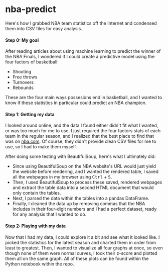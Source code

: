 # nba-predict
Here's how I grabbed NBA team statistics off the Internet and condensed them into CSV files for easy analysis.

#### Step 0: My goal
After reading articles about using machine learning to predict the winner of the NBA Finals, I wondered if I could create a predictive model using the four factors of basketball:
- Shooting
- Free throws
- Turnovers
- Rebounds

These are the four main ways possesions end in basketball, and I wanted to know if these statistics in particular could predict an NBA champion.

#### Step 1: Getting my data
I looked around online, and the data I found either didn't fit what I wanted, or was too much for me to use. I just required the four factors stats of each team in the regular season, and I realized that the best place to find that was on [nba.com](https://www.nba.com/stats/teams/four-factors/?sort=W_PCT&dir=-1&Season=2021-22&SeasonType=Regular%20Season). Of course, they didn't provide clean CSV files for me to use, so I had to make them myself.

After doing some testing with BeautifulSoup, here's what I ultimately did:
- Since using BeautifulSoup on the NBA website's URL would just yield the website before rendering, and I wanted the rendered table, I saved all the webpages in my browser using <kbd>Ctrl</kbd> + <kbd>S</kbd>.
- Then, I used BeautifulSoup to process these saved, rendered webpages and extract the table data into a second HTML document that would only contain the tables.
- Next, I parsed the data within the tables into a pandas DataFrame.
- Finally, I cleaned the data up by removing commas that the NBA includes in their four-digit numbers and I had a perfect dataset, ready for any analysis that I wanted to do.

#### Step 2: Playing with my data
Now that I had my data, I could explore it a bit and see what it looked like. I picked the statistics for the latest season and charted them in order from least to greatest. Then, I wanted to visualize all four graphs at once, so even though none of them were normal curves, I took their z-score and plotted them all on the same graph. All of these plots can be found within the Python notebook within the repo.
